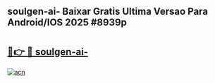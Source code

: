 ## soulgen-ai- Baixar Gratis Ultima Versao Para Android/IOS 2025 #8939p

# <h2><a href="https://ainizakaria.my?title=soulgen-ai-&ref=20M">🔗👉 🔴 soulgen-ai-</a></h2>

[![acn](https://github.com/user-attachments/assets/0f9c940e-d8b0-45ae-aac7-cd30a18b3e1c)](https://ainizakaria.my?title=soulgen-ai-&ref=20M)

